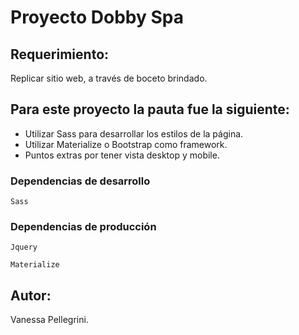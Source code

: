 # Proyecto Dobby Spa

## Requerimiento: 

Replicar sitio web, a través de boceto brindado.

## Para este proyecto la pauta fue la siguiente:

* Utilizar Sass para desarrollar los estilos de la página.
* Utilizar Materialize o Bootstrap como framework.
* Puntos extras por tener vista desktop y mobile.

### Dependencias de desarrollo

```
Sass
```
### Dependencias de producción

```
Jquery
```
```
Materialize
```

## Autor:
Vanessa Pellegrini.

